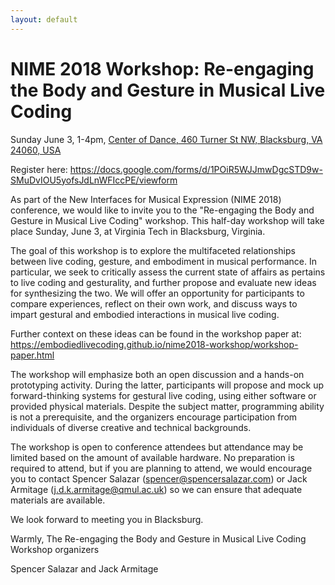 ```yaml
---
layout: default
---
```


# NIME 2018 Workshop: Re-engaging the Body and Gesture in Musical Live Coding

Sunday June 3, 1-4pm, [Center of Dance, 460 Turner St NW, Blacksburg, VA 24060, USA](https://maps.google.com/maps?f=q&hl=en&q=37.2334739,-80.4226548&z=13&layer=t&iframe=yes&w=100%&sidebar=yes&bg=no)

Register here: <https://docs.google.com/forms/d/1POiR5WJJmwDgcSTD9w-SMuDvIOU5yofsJdLnWFIccPE/viewform>

As part of the New Interfaces for Musical Expression (NIME 2018) conference, we would like to invite you to the "Re-engaging the Body and Gesture in Musical Live Coding" workshop. This half-day workshop will take place Sunday, June 3, at Virginia Tech in Blacksburg, Virginia. 

The goal of this workshop is to explore the multifaceted relationships between live coding, gesture, and embodiment in musical performance. In particular, we seek to critically assess the current state of affairs as pertains to live coding and gesturality, and further propose and evaluate new ideas for synthesizing the two. We will offer an opportunity for participants to compare experiences, reflect on their own work, and discuss ways to impart gestural and embodied interactions in musical live coding.

Further context on these ideas can be found in the workshop paper at:
<https://embodiedlivecoding.github.io/nime2018-workshop/workshop-paper.html>

The workshop will emphasize both an open discussion and a hands-on prototyping activity. During the latter, participants will propose and mock up forward-thinking systems for gestural live coding, using either software or provided physical materials. Despite the subject matter, programming ability is not a prerequisite, and the organizers encourage participation from individuals of diverse creative and technical backgrounds. 

The workshop is open to conference attendees but attendance may be limited based on the amount of available hardware. No preparation is required to attend, but if you are planning to attend, we would encourage you to contact Spencer Salazar (<spencer@spencersalazar.com>) or Jack Armitage (<j.d.k.armitage@qmul.ac.uk>) so we can ensure that adequate materials are available.

We look forward to meeting you in Blacksburg.

Warmly,
The Re-engaging the Body and Gesture in Musical Live Coding Workshop organizers

Spencer Salazar and Jack Armitage

